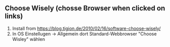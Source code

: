 ## Choose Wisely (chosse Browser when clicked on links)

1. Install from https://blog.tigion.de/2010/02/16/software-choose-wisely/
2. In OS Einstellugen -> Allgemein dort Standard-Webbrowser "Choose Wisley" wählen
